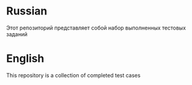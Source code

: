 # Russian
Этот репозиторий представляет собой набор выполненных тестовых заданий
# English
This repository is a collection of completed test cases